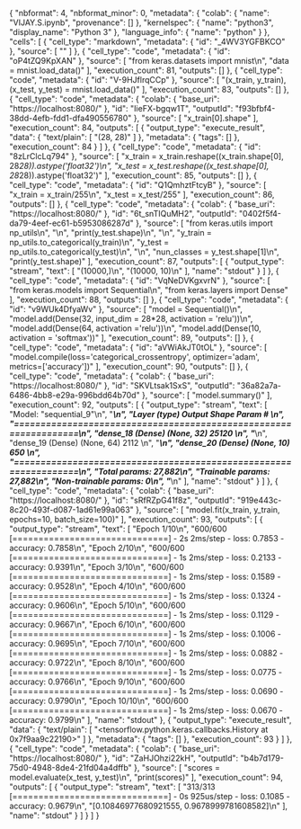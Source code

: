 
{
  "nbformat": 4,
  "nbformat_minor": 0,
  "metadata": {
    "colab": {
      "name": "VIJAY.S.ipynb",
      "provenance": []
    },
    "kernelspec": {
      "name": "python3",
      "display_name": "Python 3"
    },
    "language_info": {
      "name": "python"
    }
  },
  "cells": [
    {
      "cell_type": "markdown",
      "metadata": {
        "id": "_4WV3YGFBKCO"
      },
      "source": [
        ""
      ]
    },
    {
      "cell_type": "code",
      "metadata": {
        "id": "oP4tZQ9KpXAN"
      },
      "source": [
        "from keras.datasets import mnist\n",
        "data = mnist.load_data()"
      ],
      "execution_count": 81,
      "outputs": []
    },
    {
      "cell_type": "code",
      "metadata": {
        "id": "V-9HJflrqCCp"
      },
      "source": [
        "(x_train, y_train), (x_test, y_test) = mnist.load_data()"
      ],
      "execution_count": 83,
      "outputs": []
    },
    {
      "cell_type": "code",
      "metadata": {
        "colab": {
          "base_uri": "https://localhost:8080/"
        },
        "id": "IieFX-bgqw1T",
        "outputId": "f93bfbf4-38dd-4efb-fdd1-dfa490556780"
      },
      "source": [
        "x_train[0].shape"
      ],
      "execution_count": 84,
      "outputs": [
        {
          "output_type": "execute_result",
          "data": {
            "text/plain": [
              "(28, 28)"
            ]
          },
          "metadata": {
            "tags": []
          },
          "execution_count": 84
        }
      ]
    },
    {
      "cell_type": "code",
      "metadata": {
        "id": "8zLrClcLq794"
      },
      "source": [
        "x_train = x_train.reshape((x_train.shape[0], 28*28)).astype('float32')\n",
        "x_test = x_test.reshape((x_test.shape[0], 28*28)).astype('float32')"
      ],
      "execution_count": 85,
      "outputs": []
    },
    {
      "cell_type": "code",
      "metadata": {
        "id": "Q1QmhztFtcyB"
      },
      "source": [
        "x_train = x_train/255\n",
        "x_test = x_test/255"
      ],
      "execution_count": 86,
      "outputs": []
    },
    {
      "cell_type": "code",
      "metadata": {
        "colab": {
          "base_uri": "https://localhost:8080/"
        },
        "id": "6t_snTIQuMH2",
        "outputId": "0402f5f4-da79-4eef-ec61-b5953086287d"
      },
      "source": [
        "from keras.utils import np_utils\n",
        "\n",
        "print(y_test.shape)\n",
        "\n",
        "y_train = np_utils.to_categorical(y_train)\n",
        "y_test = np_utils.to_categorical(y_test)\n",
        "\n",
        "nun_classes = y_test.shape[1]\n",
        "print(y_test.shape)"
      ],
      "execution_count": 87,
      "outputs": [
        {
          "output_type": "stream",
          "text": [
            "(10000,)\n",
            "(10000, 10)\n"
          ],
          "name": "stdout"
        }
      ]
    },
    {
      "cell_type": "code",
      "metadata": {
        "id": "VqNeDVKgxvrN"
      },
      "source": [
        "from keras.models import Sequential\n",
        "from keras.layers import Dense"
      ],
      "execution_count": 88,
      "outputs": []
    },
    {
      "cell_type": "code",
      "metadata": {
        "id": "v9WUk4DfyaWv"
      },
      "source": [
        "model = Sequential()\n",
        "model.add(Dense(32, input_dim = 28*28, activation = 'relu'))\n",
        "model.add(Dense(64, activation ='relu'))\n",
        "model.add(Dense(10, activation = 'softmax'))"
      ],
      "execution_count": 89,
      "outputs": []
    },
    {
      "cell_type": "code",
      "metadata": {
        "id": "aVWiAkJT0tOL"
      },
      "source": [
        "model.compile(loss='categorical_crossentropy', optimizer='adam', metrics=['accuracy'])"
      ],
      "execution_count": 90,
      "outputs": []
    },
    {
      "cell_type": "code",
      "metadata": {
        "colab": {
          "base_uri": "https://localhost:8080/"
        },
        "id": "SKVLtsak1SxS",
        "outputId": "36a82a7a-6486-4bb8-e29a-996bdd64b70d"
      },
      "source": [
        "model.summary()"
      ],
      "execution_count": 92,
      "outputs": [
        {
          "output_type": "stream",
          "text": [
            "Model: \"sequential_9\"\n",
            "_________________________________________________________________\n",
            "Layer (type)                 Output Shape              Param #   \n",
            "=================================================================\n",
            "dense_18 (Dense)             (None, 32)                25120     \n",
            "_________________________________________________________________\n",
            "dense_19 (Dense)             (None, 64)                2112      \n",
            "_________________________________________________________________\n",
            "dense_20 (Dense)             (None, 10)                650       \n",
            "=================================================================\n",
            "Total params: 27,882\n",
            "Trainable params: 27,882\n",
            "Non-trainable params: 0\n",
            "_________________________________________________________________\n"
          ],
          "name": "stdout"
        }
      ]
    },
    {
      "cell_type": "code",
      "metadata": {
        "colab": {
          "base_uri": "https://localhost:8080/"
        },
        "id": "sRfRZpG41f8z",
        "outputId": "919e443c-8c20-493f-d087-1ad61e99a063"
      },
      "source": [
        "model.fit(x_train, y_train, epochs=10, batch_size=100)"
      ],
      "execution_count": 93,
      "outputs": [
        {
          "output_type": "stream",
          "text": [
            "Epoch 1/10\n",
            "600/600 [==============================] - 2s 2ms/step - loss: 0.7853 - accuracy: 0.7858\n",
            "Epoch 2/10\n",
            "600/600 [==============================] - 1s 2ms/step - loss: 0.2133 - accuracy: 0.9391\n",
            "Epoch 3/10\n",
            "600/600 [==============================] - 1s 2ms/step - loss: 0.1589 - accuracy: 0.9528\n",
            "Epoch 4/10\n",
            "600/600 [==============================] - 1s 2ms/step - loss: 0.1324 - accuracy: 0.9606\n",
            "Epoch 5/10\n",
            "600/600 [==============================] - 1s 2ms/step - loss: 0.1129 - accuracy: 0.9667\n",
            "Epoch 6/10\n",
            "600/600 [==============================] - 1s 2ms/step - loss: 0.1006 - accuracy: 0.9695\n",
            "Epoch 7/10\n",
            "600/600 [==============================] - 1s 2ms/step - loss: 0.0882 - accuracy: 0.9722\n",
            "Epoch 8/10\n",
            "600/600 [==============================] - 1s 2ms/step - loss: 0.0775 - accuracy: 0.9766\n",
            "Epoch 9/10\n",
            "600/600 [==============================] - 1s 2ms/step - loss: 0.0690 - accuracy: 0.9790\n",
            "Epoch 10/10\n",
            "600/600 [==============================] - 1s 2ms/step - loss: 0.0670 - accuracy: 0.9799\n"
          ],
          "name": "stdout"
        },
        {
          "output_type": "execute_result",
          "data": {
            "text/plain": [
              "<tensorflow.python.keras.callbacks.History at 0x7f9aa9c22190>"
            ]
          },
          "metadata": {
            "tags": []
          },
          "execution_count": 93
        }
      ]
    },
    {
      "cell_type": "code",
      "metadata": {
        "colab": {
          "base_uri": "https://localhost:8080/"
        },
        "id": "ZaHJOhzi22kH",
        "outputId": "b4b7d179-75d0-4948-8de4-21fd04a4dffb"
      },
      "source": [
        "scores = model.evaluate(x_test, y_test)\n",
        "print(scores)"
      ],
      "execution_count": 94,
      "outputs": [
        {
          "output_type": "stream",
          "text": [
            "313/313 [==============================] - 0s 925us/step - loss: 0.1085 - accuracy: 0.9679\n",
            "[0.10846977680921555, 0.9678999781608582]\n"
          ],
          "name": "stdout"
        }
      ]
    }
  ]
}
